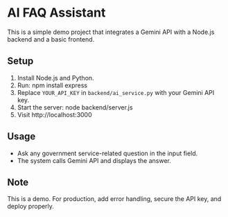 # AI FAQ Assistant

This is a simple demo project that integrates a Gemini API with a Node.js backend and a basic frontend.

## Setup

1. Install Node.js and Python.
2. Run:
   npm install express
3. Replace `YOUR_API_KEY` in `backend/ai_service.py` with your Gemini API key.
4. Start the server:
   node backend/server.js
5. Visit http://localhost:3000

## Usage

- Ask any government service-related question in the input field.
- The system calls Gemini API and displays the answer.

## Note

This is a demo. For production, add error handling, secure the API key, and deploy properly.
